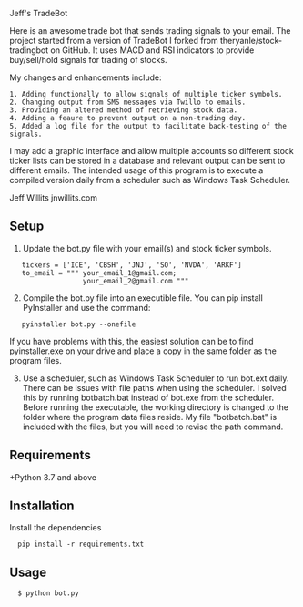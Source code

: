 
Jeff's TradeBot

Here is an awesome trade bot that sends trading signals to your email. The project started from a
version of TradeBot I forked from theryanle/stock-tradingbot on GitHub. It uses MACD and RSI
indicators to provide buy/sell/hold signals for trading of stocks.

My changes and enhancements include:

    1. Adding functionally to allow signals of multiple ticker symbols.
    2. Changing output from SMS messages via Twillo to emails.
    3. Providing an altered method of retrieving stock data.
    4. Adding a feaure to prevent output on a non-trading day.
    5. Added a log file for the output to facilitate back-testing of the signals.

I may add a graphic interface and allow multiple accounts so different stock ticker lists can be
stored in a database and relevant output can be sent to different emails. The intended usage of
this program is to execute a compiled version daily from a scheduler such as Windows Task
Scheduler.

Jeff Willits  jnwillits.com



## Setup

1. Update the bot.py file with your email(s) and stock ticker symbols.
```
   tickers = ['ICE', 'CBSH', 'JNJ', 'SO', 'NVDA', 'ARKF']
   to_email = """ your_email_1@gmail.com;
                  your_email_2@gmail.com """ 
```

2. Compile the bot.py file into an executible file. You can pip install PyInstaller and use the
   command:

```
   pyinstaller bot.py --onefile
```

   If you have problems with this, the easiest solution can be to find pyinstaller.exe on your drive
   and place a copy in the same folder as the program files.


3. Use a scheduler, such as Windows Task Scheduler to run bot.ext daily. There can be issues 
   with file paths when using the scheduler. I solved this by running botbatch.bat instead of
   bot.exe from the scheduler. Before running the executable, the working directory is
   changed to the folder where the program data files reside. My file "botbatch.bat" is 
   included with the files, but you will need to revise the path command.


## Requirements
+Python 3.7 and above


## Installation
Install the dependencies
```
  pip install -r requirements.txt
```

## Usage
```
  $ python bot.py
```
